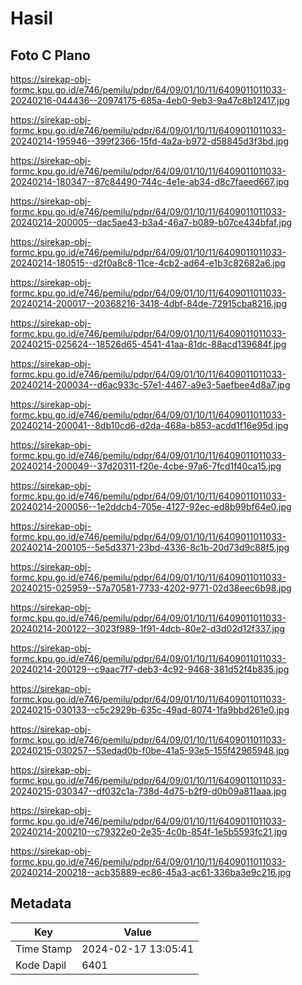 # Hasil

## Foto C Plano

https://sirekap-obj-formc.kpu.go.id/e746/pemilu/pdpr/64/09/01/10/11/6409011011033-20240216-044436--20974175-685a-4eb0-9eb3-9a47c8b12417.jpg

https://sirekap-obj-formc.kpu.go.id/e746/pemilu/pdpr/64/09/01/10/11/6409011011033-20240214-195946--399f2366-15fd-4a2a-b972-d58845d3f3bd.jpg

https://sirekap-obj-formc.kpu.go.id/e746/pemilu/pdpr/64/09/01/10/11/6409011011033-20240214-180347--87c84490-744c-4e1e-ab34-d8c7faeed667.jpg

https://sirekap-obj-formc.kpu.go.id/e746/pemilu/pdpr/64/09/01/10/11/6409011011033-20240214-200005--dac5ae43-b3a4-46a7-b089-b07ce434bfaf.jpg

https://sirekap-obj-formc.kpu.go.id/e746/pemilu/pdpr/64/09/01/10/11/6409011011033-20240214-180515--d2f0a8c8-11ce-4cb2-ad64-e1b3c82682a6.jpg

https://sirekap-obj-formc.kpu.go.id/e746/pemilu/pdpr/64/09/01/10/11/6409011011033-20240214-200017--20368216-3418-4dbf-84de-72915cba8216.jpg

https://sirekap-obj-formc.kpu.go.id/e746/pemilu/pdpr/64/09/01/10/11/6409011011033-20240215-025624--18526d65-4541-41aa-81dc-88acd139684f.jpg

https://sirekap-obj-formc.kpu.go.id/e746/pemilu/pdpr/64/09/01/10/11/6409011011033-20240214-200034--d6ac933c-57e1-4467-a9e3-5aefbee4d8a7.jpg

https://sirekap-obj-formc.kpu.go.id/e746/pemilu/pdpr/64/09/01/10/11/6409011011033-20240214-200041--8db10cd6-d2da-468a-b853-acdd1f16e95d.jpg

https://sirekap-obj-formc.kpu.go.id/e746/pemilu/pdpr/64/09/01/10/11/6409011011033-20240214-200049--37d20311-f20e-4cbe-97a6-7fcd1f40ca15.jpg

https://sirekap-obj-formc.kpu.go.id/e746/pemilu/pdpr/64/09/01/10/11/6409011011033-20240214-200056--1e2ddcb4-705e-4127-92ec-ed8b99bf64e0.jpg

https://sirekap-obj-formc.kpu.go.id/e746/pemilu/pdpr/64/09/01/10/11/6409011011033-20240214-200105--5e5d3371-23bd-4336-8c1b-20d73d9c88f5.jpg

https://sirekap-obj-formc.kpu.go.id/e746/pemilu/pdpr/64/09/01/10/11/6409011011033-20240215-025959--57a70581-7733-4202-9771-02d38eec6b98.jpg

https://sirekap-obj-formc.kpu.go.id/e746/pemilu/pdpr/64/09/01/10/11/6409011011033-20240214-200122--3023f989-1f91-4dcb-80e2-d3d02d12f337.jpg

https://sirekap-obj-formc.kpu.go.id/e746/pemilu/pdpr/64/09/01/10/11/6409011011033-20240214-200129--c9aac7f7-deb3-4c92-9468-381d52f4b835.jpg

https://sirekap-obj-formc.kpu.go.id/e746/pemilu/pdpr/64/09/01/10/11/6409011011033-20240215-030133--c5c2929b-635c-49ad-8074-1fa9bbd261e0.jpg

https://sirekap-obj-formc.kpu.go.id/e746/pemilu/pdpr/64/09/01/10/11/6409011011033-20240215-030257--53edad0b-f0be-41a5-93e5-155f42965948.jpg

https://sirekap-obj-formc.kpu.go.id/e746/pemilu/pdpr/64/09/01/10/11/6409011011033-20240215-030347--df032c1a-738d-4d75-b2f9-d0b09a811aaa.jpg

https://sirekap-obj-formc.kpu.go.id/e746/pemilu/pdpr/64/09/01/10/11/6409011011033-20240214-200210--c79322e0-2e35-4c0b-854f-1e5b5593fc21.jpg

https://sirekap-obj-formc.kpu.go.id/e746/pemilu/pdpr/64/09/01/10/11/6409011011033-20240214-200218--acb35889-ec86-45a3-ac61-336ba3e9c216.jpg


## Metadata

| Key        | Value               |
| ---------- | ------------------- |
| Time Stamp | 2024-02-17 13:05:41 |
| Kode Dapil | 6401                |



